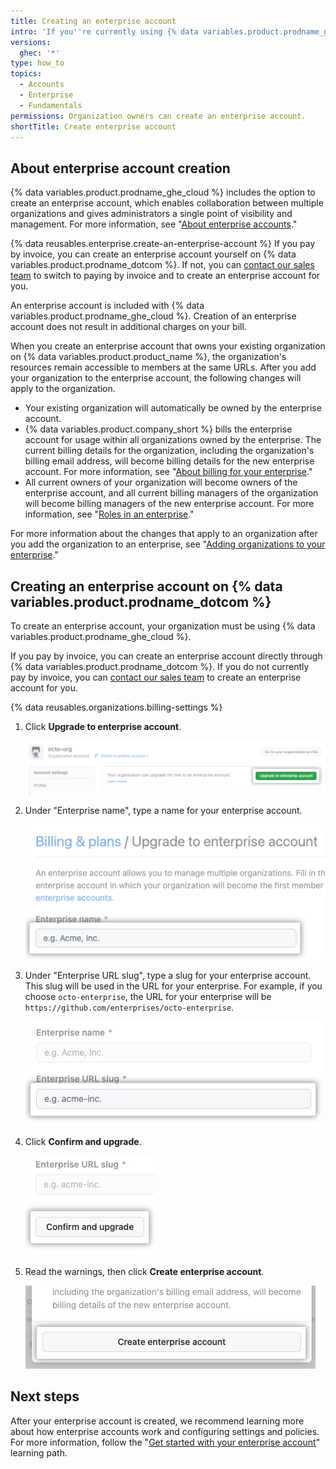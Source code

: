 ```yaml
---
title: Creating an enterprise account
intro: 'If you''re currently using {% data variables.product.prodname_ghe_cloud %} with a single organization, you can create an enterprise account to centrally manage multiple organizations.'
versions:
  ghec: '*'
type: how_to
topics:
  - Accounts
  - Enterprise
  - Fundamentals
permissions: Organization owners can create an enterprise account.
shortTitle: Create enterprise account
---
```


## About enterprise account creation

{% data variables.product.prodname_ghe_cloud %} includes the option to create an enterprise account, which enables collaboration between multiple organizations and gives administrators a single point of visibility and management. For more information, see "[About enterprise accounts](/admin/overview/about-enterprise-accounts)."

{% data reusables.enterprise.create-an-enterprise-account %} If you pay by invoice, you can create an enterprise account yourself on {% data variables.product.prodname_dotcom %}. If not, you can [contact our sales team](https://github.com/enterprise/contact?ref_page=/pricing&ref_cta=Contact%20Sales&ref_loc=cards) to switch to paying by invoice and to create an enterprise account for you.

An enterprise account is included with {% data variables.product.prodname_ghe_cloud %}. Creation of an enterprise account does not result in additional charges on your bill.

When you create an enterprise account that owns your existing organization on {% data variables.product.product_name %}, the organization's resources remain accessible to members at the same URLs. After you add your organization to the enterprise account, the following changes will apply to the organization.

- Your existing organization will automatically be owned by the enterprise account.
- {% data variables.product.company_short %} bills the enterprise account for usage within all organizations owned by the enterprise. The current billing details for the organization, including the organization's billing email address, will become billing details for the new enterprise account. For more information, see "[About billing for your enterprise](/billing/managing-billing-for-your-github-account/about-billing-for-your-enterprise)."
- All current owners of your organization will become owners of the enterprise account, and all current billing managers of the organization will become billing managers of the new enterprise account. For more information, see "[Roles in an enterprise](/admin/user-management/managing-users-in-your-enterprise/roles-in-an-enterprise)."

For more information about the changes that apply to an organization after you add the organization to an enterprise, see "[Adding organizations to your enterprise](/admin/user-management/managing-organizations-in-your-enterprise/adding-organizations-to-your-enterprise#about-addition-of-organizations-to-your-enterprise-account)."

## Creating an enterprise account on {% data variables.product.prodname_dotcom %}

To create an enterprise account, your organization must be using {% data variables.product.prodname_ghe_cloud %}.

If you pay by invoice, you can create an enterprise account directly through {% data variables.product.prodname_dotcom %}. If you do not currently pay by invoice, you can [contact our sales team](https://github.com/enterprise/contact?ref_page=/pricing&ref_cta=Contact%20Sales&ref_loc=cards) to create an enterprise account for you.


{% data reusables.organizations.billing-settings %}
1. Click **Upgrade to enterprise account**.

   ![Screenshot of the "Upgrade to an enterprise account" button](/assets/images/help/business-accounts/upgrade-to-enterprise-account.png)
1. Under "Enterprise name", type a name for your enterprise account.

   ![Screenshot of the "Enterprise name" field](/assets/images/help/business-accounts/enterprise-name-field.png)
1. Under "Enterprise URL slug", type a slug for your enterprise account. This slug will be used in the URL for your enterprise. For example, if you choose `octo-enterprise`, the URL for your enterprise will be `https://github.com/enterprises/octo-enterprise`.

   ![Screenshot of the "Enterprise URL slug" field](/assets/images/help/business-accounts/enterprise-slug-field.png)
1. Click **Confirm and upgrade**.

   ![Screenshot of the "Confirm and upgrade" button](/assets/images/help/business-accounts/confirm-and-upgrade-button.png)
1. Read the warnings, then click **Create enterprise account**.

   ![Screenshot of the "Create enterprise account" button](/assets/images/help/business-accounts/create-enterprise-account-button.png)

## Next steps

After your enterprise account is created, we recommend learning more about how enterprise accounts work and configuring settings and policies. For more information, follow the "[Get started with your enterprise account](/admin/guides#get-started-with-your-enterprise-account)" learning path.
